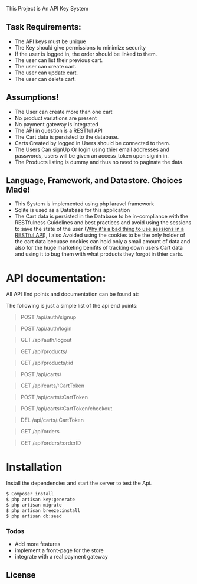 This Project is An API Key System


## Task Requirements:
- The API keys must be unique 
- The Key should give permissions to minimize security
- If the user is logged in, the order should be linked to them.
- The user can list their previous cart.
- The user can create  cart.
- The user can update  cart.
- The user can delete  cart.

## Assumptions!
- The User can create more than one cart
- No product variations are present
- No payment gateway is integrated
- The API in question is a RESTful API
- The Cart data is persisted to the database.
- Carts Created by logged in Users should be connected to them.
- The Users Can signUp Or login using thier email addresses and passwords, users will be given an access_token upon signin in.
- The Products listing is dummy and thus no need to paginate the data.


## Language, Framework, and Datastore. Choices Made!
- This System is implemented using php laravel framework
- Sqlite is used as a Database for this application
- The Cart data is persisted in the Database to be in-compliance with the RESTfulness Guidelines and best practices and avoid using the sessions to save the state of the user ([Why it's a bad thing to use sessions in a RESTful API](https://stackoverflow.com/a/20311981)), I also Avoided using the cookies to be the only holder of the cart data becuase cookies can hold only a small amount of data and also for the huge marketing benifits of tracking down users Cart data and using it to bug them with what products they forgot in thier carts.



# API documentation:
All API End points and documentation can be found at:

The following is just a simple list of the api end points:

>POST /api/auth/signup

>POST /api/auth/login

>GET /api/auth/logout

>GET /api/products/

>GET /api/products/:id

>POST /api/carts/

>GET /api/carts/:CartToken

>POST /api/carts/:CartToken

>POST /api/carts/:CartToken/checkout

>DEL /api/carts/:CartToken

>GET /api/orders

>GET /api/orders/:orderID


# Installation

Install the dependencies and start the server to test the Api.

```sh
$ Composer install
$ php artisan key:generate
$ php artisan migrate
$ php artisan breeze:install
$ php artisan db:seed
```



### Todos

- Add more features
- implement a front-page for the store
- integrate with a real payment gateway

License
----
